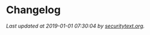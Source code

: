 # Changelog

_Last updated at 2019-01-01 07:30:04 by [securitytext.org](https://securitytext.org)._
